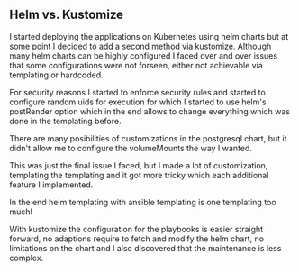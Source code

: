 ## Helm vs. Kustomize
I started deploying the applications on Kubernetes using helm charts but at some point I decided to add a second method via kustomize.
Although many helm charts can be highly configured I faced over and over issues that some configurations were not forseen, either not achievable via templating or hardcoded.

For security reasons I started to enforce security rules and started to configure random uids for execution for which I started to use helm's postRender option which in the end allows to change everything which was done in the templating before.

There are many posibilities of customizations in the postgresql chart, but it didn't allow me to configure the volumeMounts the way I wanted.

This was just the final issue I faced, but I made a lot of customization, templating the templating and it got more tricky which each additional feature I implemented.

In the end helm templating with ansible templating is one templating too much!

With kustomize the configuration for the playbooks is easier straight forward, no adaptions require to fetch and modify the helm chart, no limitations on the chart and I also discovered that the maintenance is less complex.

